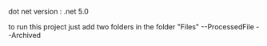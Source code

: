 dot net version : .net 5.0

to run this project just add two folders in the folder "Files"
--ProcessedFile
--Archived
